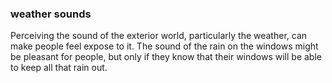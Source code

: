 
### weather sounds

Perceiving the sound of the exterior world, particularly the 
weather, can make people feel expose to it. The sound of the 
rain on the windows might be pleasant for people, but only if 
they know that their windows will be able to keep all that
rain out.
